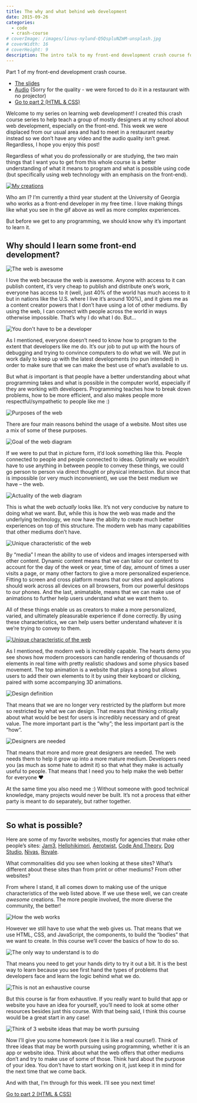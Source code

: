```yaml
---
title: The why and what behind web development
date: 2015-09-26
categories:
  - code
  - crash-course
# coverImage: /images/linus-nylund-Q5QspluNZmM-unsplash.jpg
# coverWidth: 16
# coverHeight: 9
description: The intro talk to my front-end development crash course for designers.
---
```


Part 1 of my front-end development crash course.

- <a href="https://slides.com/zachsaucier/cc1/">The slides</a>
- <a href="https://gdclub.uga.edu/audio/part1-audio.wav">Audio</a> (Sorry for the quality - we were forced to do it in a restaurant with no projector)
- <a href="https://zachsaucier.com/blog/blog/2015/10/05/starting-html-and-css/">Go to part 2 (HTML &amp; CSS)</a>

Welcome to my series on learning web development! I created this crash course series to help teach a group of mostly designers at my school about web development, especially on the front-end. This week we were displaced from our usual area and had to meet in a restaurant nearby instead so we don’t have any video and the audio quality isn’t great. Regardless, I hope you enjoy this post!

Regardless of what you do professionally or are studying, the two main things that I want you to get from this whole course is a better understanding of what it means to program and what is possible using code (but specifically using web technology with an emphasis on the front-end).

<!--more-->

<a href="https://slides.com/zachsaucier/front-end-dev-talk-one/live#/0/1"><img src="/blog/images/cc1/my-work.gif" alt="My creations"></a>

Who am I? I’m currently a third year student at the University of Georgia who works as a front-end developer in my free time. I love making things like what you see in the gif above as well as more complex experiences.

But before we get to any programming, we should know why it’s important to learn it.

<h2 id="why">Why should I learn some front-end development?</h2>

<img src="/blog/images/cc1/slide1.png" alt="The web is awesome">

I love the web because the web is awesome. Anyone with access to it can publish content, it’s very cheap to publish and distribute one’s work, everyone has access to it (well, just 40% of the world has much access to it but in nations like the U.S. where I live it’s around 100%), and it gives me as a content creator powers that I don’t have using a lot of other mediums. By using the web, I can connect with people across the world in ways otherwise impossible. That’s why I do what I do. But…

<img src="/blog/images/cc1/slide2.png" alt="You don't have to be a developer">

As I mentioned, everyone doesn’t need to know how to program to the extent that developers like me do. It’s our job to put up with the hours of debugging and trying to convince computers to do what we will. We put in work daily to keep up with the latest developments (no pun intended) in order to make sure that we can make the best use of what’s available to us.

But what _is_ important is that people have a better understanding about what programming takes and what is possible in the computer world, especially if they are working with developers. Programming teaches how to break down problems, how to be more efficient, and also makes people more respectful/sympathetic to people like me :)

<img src="/blog/images/cc1/slide3.png" alt="Purposes of the web">

There are four main reasons behind the usage of a website. Most sites use a mix of some of these purposes.

<img src="/blog/images/cc1/slide4.png" alt="Goal of the web diagram">

If we were to put that in picture form, it’d look something like this. People connected to people and people connected to ideas. Optimally we wouldn’t have to use anything in between people to convey these things, we could go person to person via direct thought or physical interaction. But since that is impossible (or very much inconvenient), we use the best medium we have – the web.

<img src="/blog/images/cc1/slide5.png" alt="Actuality of the web diagram">

This is what the web _actually_ looks like. It’s not very conducive by nature to doing what we want. But, while this is how the web was made and the underlying technology, we now have the ability to create much better experiences on top of this structure. The modern web has many capabilities that other mediums don’t have.

<img src="/blog/images/cc1/slide6.png" alt="Unique characteristic of the web">

By “media” I mean the ability to use of videos and images interspersed with other content. Dynamic content means that we can tailor our content to account for the day of the week or year, time of day, amount of times a user visits a page, or many other factors to give a more personalized experience. Fitting to screen and cross platform means that our sites and applications should work across all devices on all browsers, from our powerful desktops to our phones. And the last, animatable, means that we can make use of animations to further help users understand what we want them to.

All of these things enable us as creators to make a more personalized, varied, and ultimately pleasurable experience if done correctly. By using these characteristics, we can help users better understand whatever it is we’re trying to convey to them.

<a href="https://slides.com/zachsaucier/front-end-dev-talk-one/live#/0/8"><img src="/blog/images/cc1/capabilities.gif" alt="Unique characteristic of the web"></a>

As I mentioned, the modern web is incredibly capable. The hearts demo you see shows how modern processors can handle rendering of thousands of elements in real time with pretty realistic shadows and some physics based movement. The top animation is a website that plays a song but allows users to add their own elements to it by using their keyboard or clicking, paired with some accompanying 3D animations.

<img src="/blog/images/cc1/slide7.png" alt="Design definition">

That means that we are no longer very restricted by the platform but more so restricted by what we can design. That means that thinking critically about what would be best for users is incredibly necessary and of great value. The more important part is the “why”; the less important part is the “how”.

<img src="/blog/images/cc1/slide8.png" alt="Designers are needed">

That means that more and more great designers are needed. The web needs them to help it grow up into a more mature medium. Developers need you (as much as some hate to admit it) so that what they make is actually useful to people. That means that I need you to help make the web better for everyone ❤️

At the same time you also need me :) Without someone with good technical knowledge, many projects would never be built. It’s not a process that either party is meant to do separately, but rather together.

<hr>

<h2 id="possible">So what is possible?</h2>

Here are some of my favorite websites, mostly for agencies that make other people’s sites: <a href="https://www.jam3.com/work/#hackdays">Jam3</a>, <a href="https://hellohikimori.com/#!/home">Hellohikimori</a>, <a href="https://aerotwist.com/blog/react-plus-performance-equals-what/">Aerotwist</a>, <a href="https://www.codeandtheory.com/">Code And Theory</a>, <a href="https://www.dogstudio.be/">Dog Studio</a>, <a href="https://www.nivas.hr/">Nivas</a>, <a href="https://weareroyale.com/#/">Royale</a>.

What commonalities did you see when looking at these sites? What’s different about these sites than from print or other mediums? From other websites?

From where I stand, it all comes down to making use of the unique characteristics of the web listed above. If we use these well, we can create _awesome_ creations. The more people involved, the more diverse the community, the better!

<img src="/blog/images/cc1/slide9.png" alt="How the web works">

However we still have to use what the web gives us. That means that we use HTML, CSS, and JavaScript, the components, to build the “bodies” that we want to create. In this course we’ll cover the basics of how to do so.

<img src="/blog/images/cc1/slide10.png" alt="The only way to understand is to do">

That means you need to get your hands dirty to try it out a bit. It is the best way to learn because you see first hand the types of problems that developers face and learn the logic behind what we do.

<img src="/blog/images/cc1/slide11.png" alt="This is not an exhaustive course">

But this course is far from exhaustive. If you really want to build that app or website you have an idea for yourself, you’ll need to look at some other resources besides just this course. With that being said, I think this course would be a great start in any case!

<img src="/blog/images/cc1/slide12.png" alt="Think of 3 website ideas that may be worth pursuing">

Now I’ll give you some homework (see it is like a real course!). Think of three ideas that may be worth pursuing using programming, whether it is an app or website idea. Think about what the web offers that other mediums don’t and try to make use of some of those. Think hard about the purpose of your idea. You don’t have to start working on it, just keep it in mind for the next time that we come back.

And with that, I’m through for this week. I’ll see you next time!

<a href="https://zachsaucier.com/blog/blog/2015/10/05/starting-html-and-css/">Go to part 2 (HTML &amp; CSS)</a>
